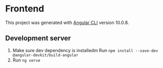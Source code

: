 # Frontend

This project was generated with [Angular CLI](https://github.com/angular/angular-cli) version 10.0.8.

## Development server
1. Make sure dev dependency is installedm Run `npm install --save-dev @angular-devkit/build-angular`
2. Run `ng serve` 
